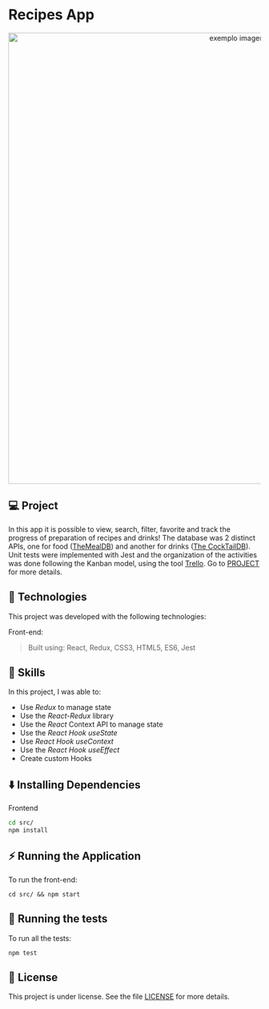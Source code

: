 # Recipes App

<p align="center">
 <img width="900" src="" alt="exemplo imagem" >
</p>

## 💻 Project

 In this app it is possible to view, search, filter, favorite and track the progress of preparation of recipes and drinks! The database was 2 distinct APIs, one for food ([TheMealDB](https://www.themealdb.com/)) and another for drinks ([The CockTailDB](https://www.thecocktaildb.com/api.php)). Unit tests were implemented with Jest and the organization of the activities was done following the Kanban model, using the tool [Trello](https://trello.com/). Go to [PROJECT]() for more details.


## 🚀 Technologies

This project was developed with the following technologies:

Front-end:

> Built using: React, Redux, CSS3, HTML5, ES6, Jest

## 📌 Skills

In this project, I was able to:

- Use _Redux_ to manage state
- Use the _React-Redux_ library
- Use the _React_ Context API to manage state
- Use the _React Hook useState_
- Use _React Hook useContext_
- Use the _React Hook useEffect_
- Create custom Hooks

## ⬇️ Installing Dependencies

Frontend

```bash
cd src/
npm install
```

## ⚡ Running the Application

To run the front-end:

```
cd src/ && npm start
```

## 🧪 Running the tests

To run all the tests:

```
npm test
```


## 📄 License

This project is under license. See the file [LICENSE](LICENSE.md) for more details.

